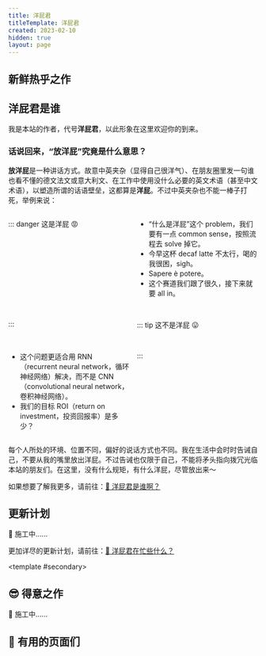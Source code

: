 ```yaml
---
title: 洋屁君
titleTemplate: 洋屁君
created: 2023-02-10
hidden: true
layout: page
---
```


<script setup>
import Home from "@/components/layout/Home.vue"
import FeaturedList from "@/components/FeaturedList.vue"
import LatestList from "@/components/LatestList.vue"
</script>

<Home>

## 新鲜热乎之作

<LatestList />

## 洋屁君是谁

我是本站的作者，代号**洋屁君**，以此形象在这里欢迎你的到来。

### 话说回来，“放洋屁”究竟是什么意思？

**放洋屁**是一种讲话方式。故意中英夹杂（显得自己很洋气）、在朋友圈里发一句谁也看不懂的德文法文或意大利文、在工作中使用没什么必要的英文术语（甚至中文术语），以塑造所谓的话语壁垒，这都算是**洋屁**。不过中英夹杂也不能一棒子打死，举例来说：

<div class="foreign-fart-examples">

::: danger 这是洋屁 😡

- “什么是洋屁”这个 problem，我们要有一点 common sense，按照流程去 solve 掉它。
- 今早这杯 decaf latte 不太行，喝的我很困，sigh。
- Sapere è potere。
- 这个赛道我们跟了很久，接下来就要 all in。

:::

::: tip 这不是洋屁 😛

- 这个问题更适合用 RNN（recurrent neural network，循环神经网络）解决，而不是 CNN（convolutional neural network，卷积神经网络）。
- 我们的目标 ROI（return on investment，投资回报率）是多少？

:::

</div>

每个人所处的环境、位置不同，偏好的说话方式也不同。我在生活中会时时告诫自己，不要从我的嘴里放出洋屁。不过告诫也仅限于自己，不能将矛头指向拨冗光临本站的朋友们。在这里，没有什么规矩，有什么洋屁，尽管放出来～

如果想要了解我更多，请前往：[🤔️ 洋屁君是谁啊？](/about/)

## 更新计划

🚧 施工中……

更加详尽的更新计划，请前往：[🤯 洋屁君在忙些什么？](/about/plan/)

<template #secondary>

## 😎 得意之作

🚧 施工中……

## 😬 有用的页面们

<PostItem
  :info="{
    title: '📃 历史档案',
    path: '/about/history',
    summary: '一览无余地罗列了本站所有的文章内容，按照创建时间排序，并且可以按照标题搜索'
  }"
/>

</template>

</Home>

<style scoped>
@media (min-width: 768px) {
  .foreign-fart-examples {
    display: grid;
    grid-template-columns: 1fr 1fr;
    gap: 16px;
  }
}
</style>
